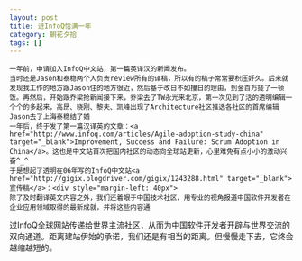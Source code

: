 ```yaml
---
layout: post
title: 进InfoQ恰满一年
category: 朝花夕拾
tags: []
---
```


	一年前，申请加入InfoQ中文站，第一篇英译汉的新闻发布。
	当时还是Jason和泰稳两个人负责review所有的译稿，所以有的稿子常常要积压好久。后来就发现我工作的地方跟Jason住的地方很近，然后基于改日不如撞日的理由，到金百万搓了一顿饭。再然后，开始跟乔梁抢新闻接下来，乔梁去了TW永光来北京，第一次见到了活的透明编辑一个个的多起来，高昂、晓刚、黎夫、凯峰出现了Architecture社区推选各社区的首席编辑Jason去了上海泰稳结了婚
	一年后，终于发了第一篇汉译英的文章：<a href="http://www.infoq.com/articles/Agile-adoption-study-china" target="_blank">Improvement, Success and Failure: Scrum Adoption in China</a>。这也是中文站首次把国内社区的动态向全球站更新，心里难免有点小小的激动兴奋^_^
	于是想起了透明在06年写的InfoQ中文站<a href="http://gigix.blogdriver.com/gigix/1243288.html" target="_blank">宣传稿</a>：<div style="margin-left: 40px">
	除了及时翻译英文内容之外，我们还着眼于中国技术社区，用专业的视角报道中国软件开发者在企业应用领域取得的最新成就，并将这些内容通
过InfoQ全球网站传递给世界主流社区，从而为中国软件开发者开辟与世界交流的双向通道。距离建站伊始的承诺，我们还是有相当的距离。但慢慢走下去，它终会越缩越短的。